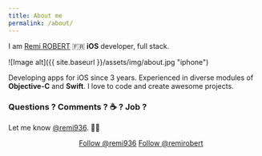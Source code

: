 ```yaml
---
title: About me
permalink: /about/
---
```


<p class="lead">I am <a href="http://github.com/remirobert">Remi ROBERT</a> 🇫🇷 <strong>iOS</strong> developer, full stack.</p>

![Image alt]({{ site.baseurl }}/assets/img/about.jpg "iphone")

Developing apps for iOS since 3 years. Experienced in diverse modules of **Objective-C** and **Swift**.
I love to code and create awesome projects.


### Questions ? Comments ? ☕️ ? Job ?
Let me know [@remi936](https://twitter.com/remi936).    👋😉




<style>.ig-b- { display: inline-block; }
.ig-b- img { visibility: hidden; }
.ig-b-:hover { background-position: 0 -60px; } .ig-b-:active { background-position: 0 -120px; }
.ig-b-v-24 { width: 137px; height: 24px; background: url(//badges.instagram.com/static/images/ig-badge-view-sprite-24.png) no-repeat 0 0; }
@media only screen and (-webkit-min-device-pixel-ratio: 2), only screen and (min--moz-device-pixel-ratio: 2), only screen and (-o-min-device-pixel-ratio: 2 / 1), only screen and (min-device-pixel-ratio: 2), only screen and (min-resolution: 192dpi), only screen and (min-resolution: 2dppx) {
.ig-b-v-24 { background-image: url(//badges.instagram.com/static/images/ig-badge-view-sprite-24@2x.png); background-size: 160px 178px; } }</style>
<a href="https://www.instagram.com/remi_robert/?ref=badge" class="ig-b- ig-b-v-24"><img src="//badges.instagram.com/static/images/ig-badge-view-24.png" alt="Instagram" /></a> <a href="https://twitter.com/remi936" class="twitter-follow-button" data-show-count="false" data-size="large">Follow @remi936</a> <a class="github-button" href="https://github.com/remirobert" data-style="mega" data-count-href="/remirobert/followers" data-count-api="/users/remirobert#followers" data-count-aria-label="# followers on GitHub" aria-label="Follow @remirobert on GitHub">Follow @remirobert</a>

<!-- Place this tag right after the last button or just before your close body tag. -->
<script async defer id="github-bjs" src="https://buttons.github.io/buttons.js"></script>

<script>!function(d,s,id){var js,fjs=d.getElementsByTagName(s)[0],p=/^http:/.test(d.location)?'http':'https';if(!d.getElementById(id)){js=d.createElement(s);js.id=id;js.src=p+'://platform.twitter.com/widgets.js';fjs.parentNode.insertBefore(js,fjs);}}(document, 'script', 'twitter-wjs');</script>
